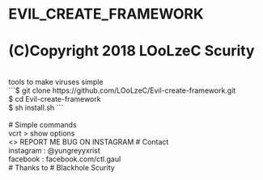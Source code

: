 # EVIL_CREATE_FRAMEWORK
# (C)Copyright 2018 LOoLzeC Scurity
<br>
tools to make viruses simple
<br>
```$ git clone https://github.com/LOoLzeC/Evil-create-framework.git
<br>
$ cd Evil-create-framework
<br>
$ sh install.sh
```
<br>
<br>
# Simple commands
<br>
vcrt > show options
<br>
<>
REPORT ME BUG ON INSTAGRAM
# Contact
<br>
instagram : @yungreyyxrist
<br>
facebook : facebook.com/ctl.gaul
<br>
# Thanks to
# Blackhole Scurity
